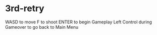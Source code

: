 3rd-retry
=========
WASD to move
F to shoot
ENTER to begin Gameplay
Left Control during Gameover to go back to Main Menu

